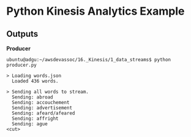 # Python Kinesis Analytics Example

## Outputs

**Producer**
```
ubuntu@adgu:~/awsdevassoc/16._Kinesis/1_data_streams$ python producer.py 

> Loading words.json
  Loaded 436 words.

> Sending all words to stream.
  Sending: abroad
  Sending: accouchement
  Sending: advertisement
  Sending: afeard/afeared
  Sending: affright
  Sending: ague
<cut>
```
